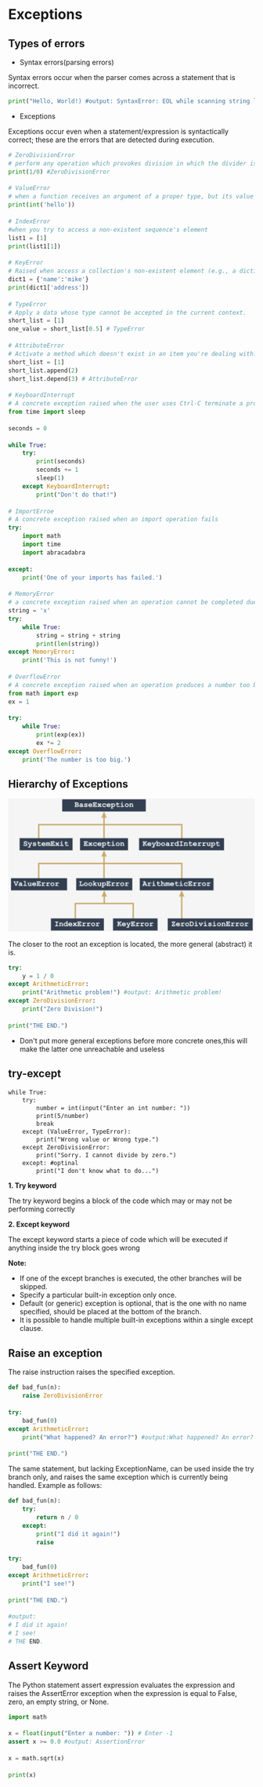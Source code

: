 # Exceptions


## Types of errors

- Syntax errors(parsing errors)

Syntax errors occur when the parser comes across a statement that is incorrect.
```python
print("Hello, World!) #output: SyntaxError: EOL while scanning string literal
```
- Exceptions

Exceptions occur even when a statement/expression is syntactically correct; these are the errors that are detected during execution.
```python
# ZeroDivisionError
# perform any operation which provokes division in which the divider is zero
print(1/0) #ZeroDivisionError

# ValueError
# when a function receives an argument of a proper type, but its value is unacceptable.
print(int('hello'))

# IndexError
#when you try to access a non-existent sequence's element
list1 = [1]
print(list1[1])

# KeyError
# Raised when access a collection's non-existent element (e.g., a dictionary's element)
dict1 = {'name':'mike'}
print(dict1['address'])

# TypeError
# Apply a data whose type cannot be accepted in the current context.
short_list = [1]
one_value = short_list[0.5] # TypeError

# AttributeError
# Activate a method which doesn't exist in an item you're dealing with.
short_list = [1]
short_list.append(2)
short_list.depend(3) # AttributeError

# KeyboardInterrupt
# A concrete exception raised when the user uses Ctrl-C terminate a program's execution
from time import sleep

seconds = 0

while True:
    try:
        print(seconds)
        seconds += 1
        sleep(1)
    except KeyboardInterrupt:
        print("Don't do that!")

# ImportErroe
# A concrete exception raised when an import operation fails
try:
    import math
    import time
    import abracadabra

except:
    print('One of your imports has failed.')

# MemoryError 
# a concrete exception raised when an operation cannot be completed due to a lack of free memory.
string = 'x'
try:
    while True:
        string = string + string
        print(len(string))
except MemoryError:
    print('This is not funny!')

# OverflowError
# A concrete exception raised when an operation produces a number too big to be successfully stored
from math import exp
ex = 1

try:
    while True:
        print(exp(ex))
        ex *= 2
except OverflowError:
    print('The number is too big.')

```
## Hierarchy of Exceptions
<p align="left" width="100%">
  <img src ="https://github.com/Kevin-MrYe/Python_PCAP/blob/master/Exceptions/imgs/hierachyofexception.png" width = '700px'>
</p>

The closer to the root an exception is located, the more general (abstract) it is.
```python
try:
    y = 1 / 0
except ArithmeticError:
    print("Arithmetic problem!") #output: Arithmetic problem!
except ZeroDivisionError:
    print("Zero Division!")

print("THE END.")
```

- Don't put more general exceptions before more concrete ones,this will make the latter one unreachable and useless



## try-except
```
while True:
    try:
        number = int(input("Enter an int number: "))
        print(5/number)
        break
    except (ValueError, TypeError):
        print("Wrong value or Wrong type.")
    except ZeroDivisionError:
        print("Sorry. I cannot divide by zero.")
    except: #optinal
        print("I don't know what to do...")
```

**1. Try keyword**

The try keyword begins a block of the code which may or may not be performing correctly

**2. Except keyword**

The except keyword starts a piece of code which will be executed if anything inside the try block goes wrong

**Note:**

- If one of the except branches is executed, the other branches will be skipped.
- Specify a particular built-in exception only once.
- Default (or generic) exception is optional, that is the one with no name specified, should be placed at the bottom of the branch.
- It is possible to handle multiple built-in exceptions within a single except clause.

## Raise an exception

The raise instruction raises the specified exception.

```python
def bad_fun(n):
    raise ZeroDivisionError

try:
    bad_fun(0)
except ArithmeticError:
    print("What happened? An error?") #output:What happened? An error?

print("THE END.")
```
The same statement, but lacking ExceptionName, can be used inside the try branch only, and raises the same exception which is currently being handled. Example as follows:
```python
def bad_fun(n):
    try:
        return n / 0
    except:
        print("I did it again!")
        raise

try:
    bad_fun(0)
except ArithmeticError:
    print("I see!") 

print("THE END.") 

#output:
# I did it again!
# I see!
# THE END.
```

## Assert Keyword
The Python statement assert expression evaluates the expression and raises the AssertError exception when the expression is equal to False, zero, an empty string, or None.
```python
import math

x = float(input("Enter a number: ")) # Enter -1
assert x >= 0.0 #output: AssertionError

x = math.sqrt(x)

print(x)

```









